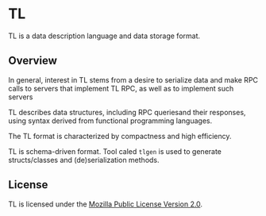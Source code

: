# TL

TL is a data description language and data storage format.

## Overview

In general, interest in TL stems from a desire to serialize data and make RPC calls to servers that implement TL RPC, as well as to implement such servers

TL describes data structures, including RPC queriesand their responses, using syntax derived from functional programming languages. 

The TL format is characterized by compactness and high efficiency.

TL is schema-driven format. Tool caled `tlgen` is used to generate structs/classes and (de)serialization methods.

## License

TL is licensed under the [Mozilla Public License Version 2.0](./LICENSE).